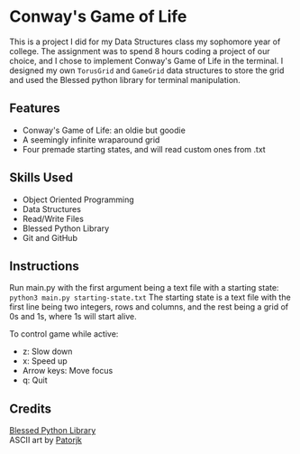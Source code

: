 # Conway's Game of Life
This is a project I did for my Data Structures class my sophomore year of college. The assignment was to spend 8 hours coding a project of our choice, and I chose to implement Conway's Game of Life in the terminal. I designed my own `TorusGrid` and `GameGrid` data structures to store the grid and used the Blessed python library for terminal manipulation.

## Features
- Conway's Game of Life: an oldie but goodie
- A seemingly infinite wraparound grid
- Four premade starting states, and will read custom ones from .txt

## Skills Used
- Object Oriented Programming
- Data Structures
- Read/Write Files
- Blessed Python Library
- Git and GitHub

## Instructions
Run main.py with the first argument being a text file with a starting state:
`python3 main.py starting-state.txt`
The starting state is a text file with the first line being two integers, rows and columns, and the rest being a grid of 0s and 1s, where 1s will start alive.

To control game while active:
- z: Slow down
- x: Speed up
- Arrow keys: Move focus
- q: Quit

## Credits
[Blessed Python Library](https://blessed.readthedocs.io/)\
ASCII art by [Patorjk](patorjk.com/software/taag)